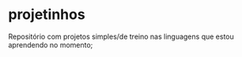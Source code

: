 # projetinhos
Repositório com projetos simples/de treino nas linguagens que estou aprendendo no momento;
